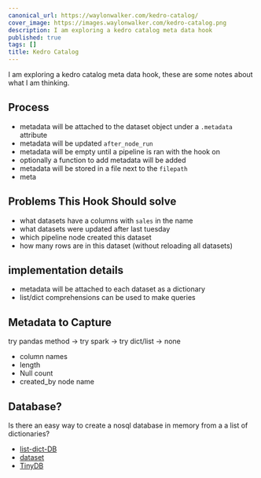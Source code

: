 ```yaml
---
canonical_url: https://waylonwalker.com/kedro-catalog/
cover_image: https://images.waylonwalker.com/kedro-catalog.png
description: I am exploring a kedro catalog meta data hook
published: true
tags: []
title: Kedro Catalog
---
```


I am exploring a kedro catalog meta data hook, these are some notes about what I am thinking.

## Process

* metadata will be attached to the dataset object under a `.metadata` attribute
* metadata will be updated `after_node_run`
* metadata will be empty until a pipeline is ran with the hook on
* optionally a function to add metadata will be added
* metadata will be stored in a file next to the `filepath`
* meta


## Problems This Hook Should solve

* what datasets have a columns with `sales` in the name
* what datasets were updated after last tuesday
* which pipeline node created this dataset
* how many rows are in this dataset (without reloading all datasets)


## implementation details

* metadata will be attached to each dataset as a dictionary
* list/dict comprehensions can be used to make queries

## Metadata to Capture

try pandas method -> try spark -> try dict/list -> none

* column names
* length
* Null count
* created_by node name


## Database?

Is there an easy way to create a nosql database in memory from a a list of dictionaries?

* [list-dict-DB](https://pypi.org/project/list-dict-DB/)
* [dataset](https://dataset.readthedocs.io/en/latest/)
* [TinyDB](https://tinydb.readthedocs.io/en/latest/)